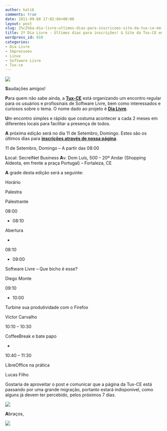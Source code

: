 ```yaml
---
author: kalib
comments: true
date: 2011-09-08 17:02:04+00:00
layout: post
slug: 2%c2%ba-dia-livre-ultimos-dias-para-inscricoes-site-da-tux-ce-em-obras
title: 2º Dia Livre - Últimos dias para inscrições! & Site da Tux-CE em obras!
wordpress_id: 919
categories:
- Dia Livre
- Impressoes
- Linux
- Software Livre
- Tux-ce
---
```


[![](http://www.marcelocavalcante.net/portal/wp-content/uploads/2011/09/Logo+dia-livre-01.png)](http://www.marcelocavalcante.net/portal/wp-content/uploads/2011/09/Logo+dia-livre-01.png)


**S**audações amigos!

**P**ara quem não sabe ainda, a **[Tux-CE](http://www.tux-ce.org)** está organizando um encontro regular para os usuários e profissinais de Software Livre, bem como interessados e curiosos sobre o tema. O nome dado ao projeto é **[Dia Livre](http://dialivre.tux-ce.org)**.

**U**m encontro simples e rápido que costuma acontecer a cada 2 meses em diferentes locais para facilitar a presença de todos.

**A** próxima edição será no dia 11 de Setembro, Domingo. Estes são os últimos dias para **[inscrições através de nossa página](http://tux-ce.org/dialivre/inscricoes/)**.

11 de Setembro, Domingo – A partir das 08:00

**L**ocal: SecrelNet Business
**A**v. Dom Luís, 500 – 20º Andar (Shopping Aldeota, em frente a praça Portugal) – Fortaleza, CE

**A** grade desta edição será a seguinte:








Horário


Palestra


Palestrante






08:00
- 08:10


Abertura


-






08:10
- 09:00


Software Livre – Que bicho é esse?


Diego Monte






09:10
- 10:00


Turbine sua produtividade com o Firefox


Victor Carvalho






10:10 – 10:30


CoffeeBreak e bate papo


-






10:40 – 11:30


LibreOffice na prática


Lucas Filho




Gostaria de aproveitar o post e comunicar que a página da Tux-CE está passando por uma grande migração, portanto estará indisponível, como alguns já devem ter percebido, pelos próximos 7 dias.


[![](http://www.marcelocavalcante.net/portal/wp-content/uploads/2011/09/tuxindisp.png)](http://www.marcelocavalcante.net/portal/wp-content/uploads/2011/09/tuxindisp.png)


**A**braços,


![](http://www.marcelocavalcante.net/portal/imgs/userbar.gif)
